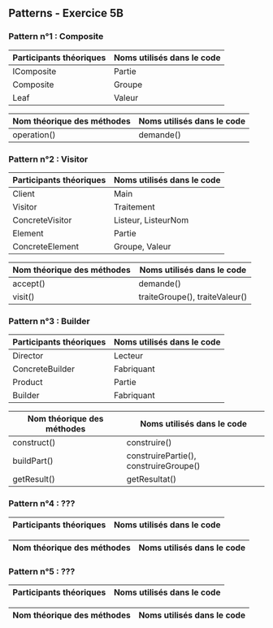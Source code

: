 
## Patterns - Exercice 5B

### Pattern n°1 : Composite
Participants théoriques |Noms utilisés dans le code|  
-------------------------------|-----------------------------|  
IComposite                 | Partie  
Composite  | Groupe
Leaf | Valeur

Nom théorique des méthodes |Noms utilisés dans le code|  
-------------------------------|-----------------------------|  
operation() | demande() 

### Pattern n°2 : Visitor
Participants théoriques |Noms utilisés dans le code|  
-------------------------------|-----------------------------| 
Client | Main
Visitor | Traitement
ConcreteVisitor | Listeur, ListeurNom
Element | Partie
ConcreteElement | Groupe, Valeur

Nom théorique des méthodes |Noms utilisés dans le code|  
-------------------------------|-----------------------------|
accept() | demande()  
visit() | traiteGroupe(), traiteValeur()

### Pattern n°3 : Builder
Participants théoriques |Noms utilisés dans le code|  
-------------------------------|-----------------------------| 
Director | Lecteur
ConcreteBuilder | Fabriquant
Product | Partie
Builder | Fabriquant

Nom théorique des méthodes |Noms utilisés dans le code|  
-------------------------------|-----------------------------|
construct() | construire()  
buildPart() | construirePartie(), construireGroupe()
getResult() | getResultat()

### Pattern n°4 : ???
Participants théoriques |Noms utilisés dans le code|  
-------------------------------|-----------------------------| 


Nom théorique des méthodes |Noms utilisés dans le code|  
-------------------------------|-----------------------------|

### Pattern n°5 : ???
Participants théoriques |Noms utilisés dans le code|  
-------------------------------|-----------------------------| 


Nom théorique des méthodes |Noms utilisés dans le code|  
-------------------------------|-----------------------------|

